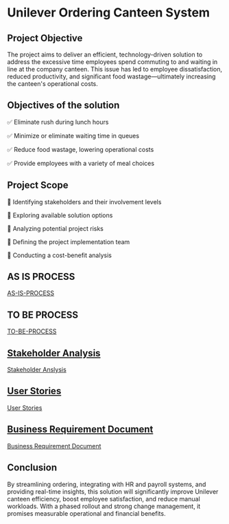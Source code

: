 # Unilever Ordering Canteen System

## Project Objective

The project aims to deliver an efficient, technology-driven solution to address the excessive time employees spend commuting to and waiting in line at the company canteen. This issue has led to employee dissatisfaction, reduced productivity, and significant food wastage—ultimately increasing the canteen's operational costs.

  ## Objectives of the solution

✅ Eliminate rush during lunch hours

✅ Minimize or eliminate waiting time in queues

✅ Reduce food wastage, lowering operational costs

✅ Provide employees with a variety of meal choices

## Project Scope

🔹 Identifying stakeholders and their involvement levels

🔹 Exploring available solution options

🔹 Analyzing potential project risks

🔹 Defining the project implementation team

🔹 Conducting a cost-benefit analysis

## AS IS PROCESS
<a href="https://github.com/adeeyinwoot/Business-Analysis-Project/blob/main/AS-IS%20PROCESS.docx">AS-IS-PROCESS</a>

## TO BE PROCESS
<a href="https://github.com/adeeyinwoot/Business-Analysis-Project/blob/main/TO-BE%20PROCESS.docx">TO-BE-PROCESS

## Stakeholder Analysis
<a href="https://github.com/adeeyinwoot/Business-Analysis-Project/blob/main/Stakeholder%20Analysis.docx"> Stakeholder Anslysis

## User Stories
<a href="https://github.com/adeeyinwoot/Business-Analysis-Project/blob/main/USER%20STORIES.docx"> User Stories

## Business Requirement Document
<a href="https://github.com/adeeyinwoot/Business-Analysis-Project/blob/main/Business%20Requirement%20Document.docx">Business Requirement Document</a>

## Conclusion
By streamlining ordering, integrating with HR and payroll systems, and providing real-time insights, this solution will significantly improve Unilever canteen efficiency, boost employee satisfaction, and reduce manual workloads.
With a phased rollout and strong change management, it promises measurable operational and financial benefits.
